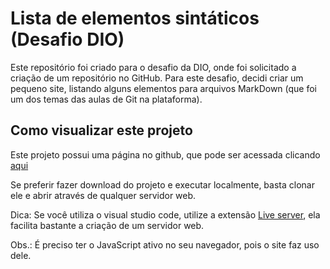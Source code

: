 # Lista de elementos sintáticos (Desafio DIO)

Este repositório foi criado para o desafio da DIO, onde foi solicitado a criação de um repositório no GitHub. Para este desafio, decidi criar um pequeno site, listando alguns elementos para arquivos MarkDown (que foi um dos temas das aulas de Git na plataforma).

## Como visualizar este projeto

Este projeto possui uma página no github, que pode ser acessada clicando [aqui](https://daniel-baquini.github.io/elementos-sintaticos-desafio-DIO/)

Se preferir fazer download do projeto e executar localmente, basta clonar ele e abrir através de qualquer servidor web.

Dica: Se você utiliza o visual studio code, utilize a extensão [Live server](https://marketplace.visualstudio.com/items?itemName=ritwickdey.LiveServer), ela facilita bastante a criação de um servidor web.

Obs.: É preciso ter o JavaScript ativo no seu navegador, pois o site faz uso dele.